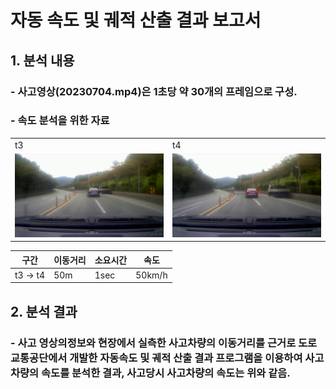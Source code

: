 # 자동 속도 및 궤적 산출 결과 보고서

## 1. 분석 내용

### - 사고영상(20230704.mp4)은 1초당 약 30개의 프레임으로 구성.

### - 속도 분석을 위한 자료
|    |    |
| --- | --- |
| t3 | t4 |
| ![20230704_0000](bb_1_000101_0000.jpg) | ![20230704_0010](bb_1_000101_0010.jpg) |

| 구간 | 이동거리 | 소요시간 | 속도 |
| --- | --- | --- | --- |
| t3 -> t4 | 50m | 1sec | 50km/h |

## 2. 분석 결과
### - 사고 영상의정보와 현장에서 실측한 사고차량의 이동거리를 근거로 도로교통공단에서 개발한 자동속도 및 궤적 산출 결과 프로그램을 이용하여 사고 차량의 속도를 분석한 결과, 사고당시 사고차량의 속도는 위와 같음.
